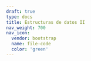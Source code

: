 ```yaml
---
draft: true
type: docs
title: Estructuras de datos II
nav_weight: 700
nav_icon:
  vendor: bootstrap
  name: file-code
  color: 'green'
---
```

